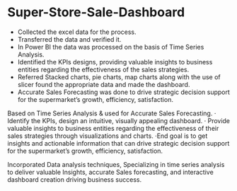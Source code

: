 # Super-Store-Sale-Dashboard

-	Collected the excel data for the process.
-	Transferred the data and verified it.
-	In Power BI the data was processed on the basis of Time Series Analysis.
-	Identified the KPIs designs, providing valuable insights to business entities regarding the effectiveness of the sales strategies.
-	Referred Stacked charts, pie charts, map charts along with the use of slicer found the appropriate data and made the dashboard. 
-	Accurate Sales Forecasting was done to drive strategic decision support for the supermarket’s growth, efficiency, satisfaction.


Based on Time Series Analysis & used for Accurate Sales
 Forecasting.
 · Identify the KPIs, design an intuitive, visually appealing
 dashboard.
 · Provide valuable insights to business entities regarding
 the effectiveness of their sales strategies through
 visualizations and charts.
 ·End goal is to get insights and actionable information that
 can drive strategic decision support for the supermarket’s
 growth, efficiency, satisfaction.

 Incorporated Data analysis techniques, Specializing in time series analysis to deliver valuable Insights, accurate Sales forecasting,
 and interactive dashboard creation driving business success.
